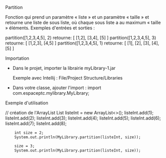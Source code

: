 Partition

Fonction qui prend un paramètre « liste » et un paramètre « taille » et retourne une liste de sous liste, où chaque sous liste a au maximum « taille » éléments.
Exemples d'entrées et sorties :

 

partition([1,2,3,4,5], 2) retourne: [ [1,2], [3,4], [5] ]
partition([1,2,3,4,5], 3) retourne: [ [1,2,3], [4,5] ]
partition([1,2,3,4,5], 1) retourne: [ [1], [2], [3], [4], [5] ]


Importation

- Dans le projet, importer la librairie myLibrary-1.jar

	Exemple avec Intellij : File/Project Structure/Libraries

- Dans votre classe, ajouter l'import :
	import com.espaceptc.mylibrary.MyLibrary;



Exemple d'utilisation
	
// création de l'ArrayList
        List<Integer> listeInt = new ArrayList<>();
        listeInt.add(1);
        listeInt.add(2);
        listeInt.add(3);
        listeInt.add(4);
        listeInt.add(5);
        listeInt.add(6);
        listeInt.add(7);
        listeInt.add(8);

        int size = 2;
        System.out.println(MyLibrary.partition(listeInt, size));

        size = 3;
        System.out.println(MyLibrary.partition(listeInt, size));	

